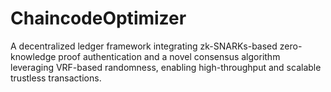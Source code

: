 # ChaincodeOptimizer
A decentralized ledger framework integrating zk-SNARKs-based zero-knowledge proof authentication and a novel consensus algorithm leveraging VRF-based randomness, enabling high-throughput and scalable trustless transactions.
